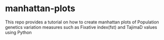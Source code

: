 # manhattan-plots
This repo provides a tutorial on how to create manhattan plots of Population genetics variation measures such as Fixative index(fst) and TajimaD values using Python
